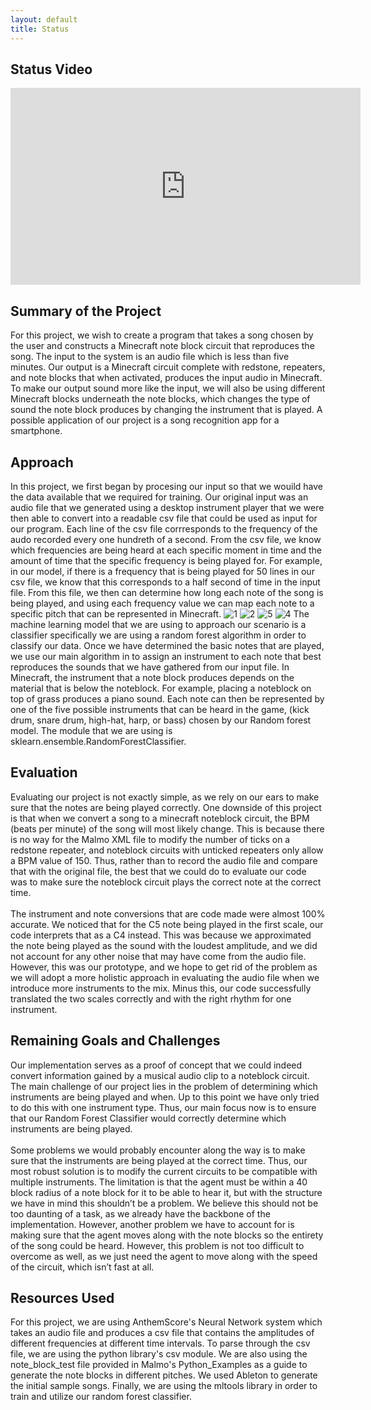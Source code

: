 ```yaml
---
layout: default
title: Status
---
```

## Status Video
<iframe width="560" height="315" src="https://www.youtube.com/embed/nrCw4N4Dqlw" frameborder="0" allow="accelerometer; autoplay; clipboard-write; encrypted-media; gyroscope; picture-in-picture" allowfullscreen></iframe>

## Summary of the Project
For this project, we wish to create a program that takes a song chosen by the user and constructs a Minecraft note block circuit that reproduces the song. The input to the system is an audio file which is less than five minutes. Our output is a Minecraft circuit complete with redstone, repeaters, and note blocks that when activated, produces the input audio in Minecraft. To make our output sound more like the input, we will also be using different Minecraft blocks underneath the note blocks, which changes the type of sound the note block produces by changing the instrument that is played. A possible application of our project is a song recognition app for a smartphone.

## Approach
In this project, we first began by procesing our input so that we
wouild have the data available that we required for training.  Our
original input was an audio file that we generated using a desktop
instrument player that we were then able to convert  into a readable
csv file that could be used as input for our program. Each line of the
csv file corrresponds to the frequency of the audo recorded every one
hundreth of a second. From the csv file, we know which frequencies are
being heard at each specific moment in time and the amount of time
that the specific frequency is being played for. For example, in our
model, if there is a frequency that is being played for 50 lines in
our csv file, we know that this corresponds to a half second of time
in the input file. From this file, we then can determine how long each
note of the song is being played, and using each frequency value we
can map each note to a specific pitch that can be represented in
Minecraft.
![1](https://user-images.githubusercontent.com/28813330/107708419-4dad2400-6c78-11eb-8acc-c2a6fd013959.JPG)
![2](https://user-images.githubusercontent.com/28813330/107708507-76351e00-6c78-11eb-9590-dc8144d0cb64.JPG)
![5](https://user-images.githubusercontent.com/28813330/107708503-759c8780-6c78-11eb-9ead-f4636bb208b5.JPG) 
![4](https://user-images.githubusercontent.com/28813330/107708501-7503f100-6c78-11eb-88f5-9208ce9af28c.JPG)
The machine learning model that we are using to approach our scenario
is a classifier specifically we are using a random forest algorithm in
order to classify our data. Once we have determined the basic notes
that are played, we use our main algorithm in to assign an instrument
to each note that best reproduces the sounds that we have gathered
from our input file. In Minecraft, the instrument that a note block
produces depends on the material that is below the noteblock. For
example, placing a noteblock on top of grass produces a piano sound.
Each note can then be represented by one of the five possible
instruments that can be heard in the game, (kick drum, snare drum,
high-hat, harp, or bass) chosen by our Random forest model. The module
that we are using is sklearn.ensemble.RandomForestClassifier.

## Evaluation
Evaluating our project is not exactly simple, as we rely on our ears to make sure that the notes are being played correctly. One downside of this project is that when we convert a song to a minecraft noteblock circuit, the BPM (beats per minute) of the song will most likely change. This is because there is no way for the Malmo XML file to modify the number of ticks on a redstone repeater, and noteblock circuits with unticked repeaters only allow a BPM value of 150. Thus, rather than to record the audio file and compare that with the original file, the best that we could do to evaluate our code was to make sure the noteblock circuit plays the correct note at the correct time.\
\
The instrument and note conversions that are code made were almost 100% accurate. We noticed that for the C5 note being played in the first scale, our code interprets that as a C4 instead. This was because we approximated the note being played as the sound with the loudest amplitude, and we did not account for any other noise that may have come from the audio file. However, this was our prototype, and we hope to get rid of the problem as we will adopt a more holistic approach in evaluating the audio file when we introduce more instruments to the mix. Minus this, our code successfully translated the two scales correctly and with the right rhythm for one instrument.

## Remaining Goals and Challenges
Our implementation serves as a proof of concept that we could indeed convert information gained by a musical audio clip to a noteblock circuit. The main challenge of our project lies in the problem of determining which instruments are being played and when. Up to this point we have only tried to do this with one instrument type. Thus, our main focus now is to ensure that our Random Forest Classifier would correctly determine which instruments are being played.\
\
Some problems we would probably encounter along the way is to make sure that the instruments are being played at the correct time. Thus, our most robust solution is to modify the current circuits to be compatible with multiple instruments. The limitation is that the agent must be within a 40 block radius of a note block for it to be able to hear it, but with the structure we have in mind this shouldn’t be a problem. We believe this should not be too daunting of a task, as we already have the backbone of the implementation. However, another problem we have to account for is making sure that the agent moves along with the note blocks so the entirety of the song could be heard. However, this problem is not too difficult to overcome as well, as we just need the agent to move along with the speed of the circuit, which isn’t fast at all.

## Resources Used
For this project, we are using AnthemScore's Neural Network system which takes an audio file and produces a csv file that contains the amplitudes of different frequencies at different time intervals. To parse through the csv file, we are using the python library's csv module. We are also using the note_block_test file provided in Malmo's Python_Examples as a guide to generate the note blocks in different pitches. We used Ableton to generate the initial sample songs. Finally, we are using the mltools library in order to train and utilize our random forest classifier.
